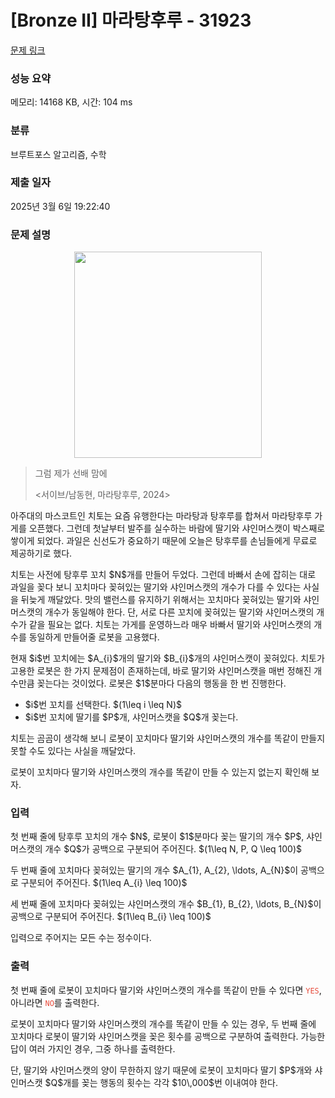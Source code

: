 # [Bronze II] 마라탕후루 - 31923 

[문제 링크](https://www.acmicpc.net/problem/31923) 

### 성능 요약

메모리: 14168 KB, 시간: 104 ms

### 분류

브루트포스 알고리즘, 수학

### 제출 일자

2025년 3월 6일 19:22:40

### 문제 설명

<p style="text-align: center;"><img alt="" src="https://upload.acmicpc.net/7e8ca323-cce1-4d9c-ae65-79f312de6481/-/preview/" style="height: 330px; width: 300px;"></p>

<blockquote>
<p>그럼 제가 선배 맘에</p>

<p><서이브/남동현, 마라탕후루, 2024></p>
</blockquote>

<p>아주대의 마스코트인 치토는 요즘 유행한다는 마라탕과 탕후루를 합쳐서 마라탕후루 가게를 오픈했다. 그런데 첫날부터 발주를 실수하는 바람에 딸기와 샤인머스캣이 박스째로 쌓이게 되었다. 과일은 신선도가 중요하기 때문에 오늘은 탕후루를 손님들에게 무료로 제공하기로 했다.</p>

<p>치토는 사전에 탕후루 꼬치 $N$개를 만들어 두었다. 그런데 바빠서 손에 잡히는 대로 과일을 꽂다 보니 꼬치마다 꽂혀있는 딸기와 샤인머스캣의 개수가 다를 수 있다는 사실을 뒤늦게 깨달았다. 맛의 밸런스를 유지하기 위해서는 꼬치마다 꽂혀있는 딸기와 샤인머스캣의 개수가 동일해야 한다. 단, 서로 다른 꼬치에 꽂혀있는 딸기와 샤인머스캣의 개수가 같을 필요는 없다. 치토는 가게를 운영하느라 매우 바빠서 딸기와 샤인머스캣의 개수를 동일하게 만들어줄 로봇을 고용했다.</p>

<p>현재 $i$번 꼬치에는 $A_{i}$개의 딸기와 $B_{i}$개의 샤인머스캣이 꽂혀있다. 치토가 고용한 로봇은 한 가지 문제점이 존재하는데, 바로 딸기와 샤인머스캣을 매번 정해진 개수만큼 꽂는다는 것이었다. 로봇은 $1$분마다 다음의 행동을 한 번 진행한다. </p>

<ul>
	<li>$i$번 꼬치를 선택한다. $(1\leq i \leq N)$</li>
	<li>$i$번 꼬치에 딸기를 $P$개, 샤인머스캣을 $Q$개 꽂는다.</li>
</ul>

<p>치토는 곰곰이 생각해 보니 로봇이 꼬치마다 딸기와 샤인머스캣의 개수를 똑같이 만들지 못할 수도 있다는 사실을 깨달았다.</p>

<p>로봇이 꼬치마다 딸기와 샤인머스캣의 개수를 똑같이 만들 수 있는지 없는지 확인해 보자.</p>

### 입력 

 <p>첫 번째 줄에 탕후루 꼬치의 개수 $N$, 로봇이 $1$분마다 꽂는 딸기의 개수 $P$, 샤인머스캣의 개수 $Q$가 공백으로 구분되어 주어진다. $(1\leq N, P, Q \leq 100)$</p>

<p>두 번째 줄에 꼬치마다 꽂혀있는 딸기의 개수 $A_{1}, A_{2}, \ldots, A_{N}$이 공백으로 구분되어 주어진다. $(1\leq A_{i} \leq 100)$</p>

<p>세 번째 줄에 꼬치마다 꽂혀있는 샤인머스캣의 개수 $B_{1}, B_{2}, \ldots, B_{N}$이 공백으로 구분되어 주어진다. $(1\leq B_{i} \leq 100)$</p>

<p>입력으로 주어지는 모든 수는 정수이다.</p>

### 출력 

 <p>첫 번째 줄에 로봇이 꼬치마다 딸기와 샤인머스캣의 개수를 똑같이 만들 수 있다면 <span style="color:#e74c3c;"><code>YES</code></span>, 아니라면 <span style="color:#e74c3c;"><code>NO</code></span>를 출력한다.</p>

<p>로봇이 꼬치마다 딸기와 샤인머스캣의 개수를 똑같이 만들 수 있는 경우, 두 번째 줄에 꼬치마다 로봇이 딸기와 샤인머스캣을 꽂은 횟수를 공백으로 구분하여 출력한다. 가능한 답이 여러 가지인 경우, 그중 하나를 출력한다.</p>

<p>단, 딸기와 샤인머스캣의 양이 무한하지 않기 때문에 로봇이 꼬치마다 딸기 $P$개와 샤인머스캣 $Q$개를 꽂는 행동의 횟수는 각각 $10\,000$번 이내여야 한다.</p>

